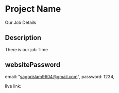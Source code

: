 # Project Name
Our Job Details

## Description
There is our job Time

## websitePassword
email: "sagorislam9604@gmail.com",
  password: 1234,

live link:

